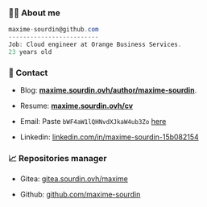 
### 👨‍💻 About me
```csharp
maxime-sourdin@github.com
-------------------------
Job: Cloud engineer at Orange Business Services.
23 years old
```
### 🤝 Contact

- Blog: **[maxime.sourdin.ovh/author/maxime-sourdin](https://maxime.sourdin.ovh/author/maxime-sourdin)**.

- Resume: [**maxime.sourdin.ovh/cv**](https://maxime.sourdin.ovh/cv)

- Email:  Paste `bWF4aW1lQHNvdXJkaW4ub3Zo` [here](https://www.base64decode.org/)

- Linkedin: [linkedin.com/in/maxime-sourdin-15b082154](https://linkedin.com/in/maxime-sourdin-15b082154)

### 📈 Repositories manager

- Gitea: [gitea.sourdin.ovh/maxime](https://gitea.sourdin.ovh/maxime)

- Github: [github.com/maxime-sourdin](https://github.com/maxime-sourdin)
